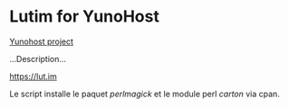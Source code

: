 Lutim for YunoHost
==================

[Yunohost project](https://yunohost.org/#/)

...Description...

https://lut.im

Le script installe le paquet *perlmagick* et le module perl *carton* via cpan.
